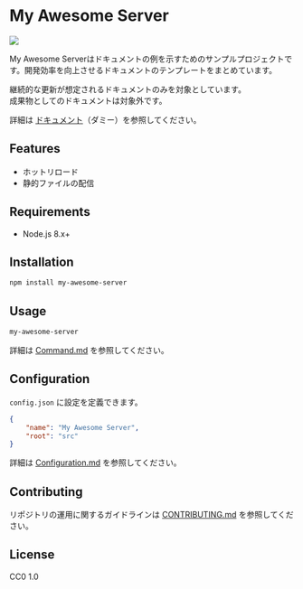 # My Awesome Server

![](https://img.shields.io/badge/sample-badge-blue)

My Awesome Serverはドキュメントの例を示すためのサンプルプロジェクトです。開発効率を向上させるドキュメントのテンプレートをまとめています。

継続的な更新が想定されるドキュメントのみを対象としています。  
成果物としてのドキュメントは対象外です。

詳細は [ドキュメント](#)（ダミー）を参照してください。


## Features

- ホットリロード
- 静的ファイルの配信


## Requirements

- Node.js 8.x+


## Installation

```sh
npm install my-awesome-server
```


## Usage

```sh
my-awesome-server
```

詳細は [Command.md](Command.md) を参照してください。


## Configuration

`config.json` に設定を定義できます。

```json
{
    "name": "My Awesome Server",
    "root": "src"
}
```

詳細は [Configuration.md](Configuration.md) を参照してください。


## Contributing

リポジトリの運用に関するガイドラインは [CONTRIBUTING.md](../for_developer/external/CONTRIBUTING.md.tpl) を参照してください。


## License

CC0 1.0
